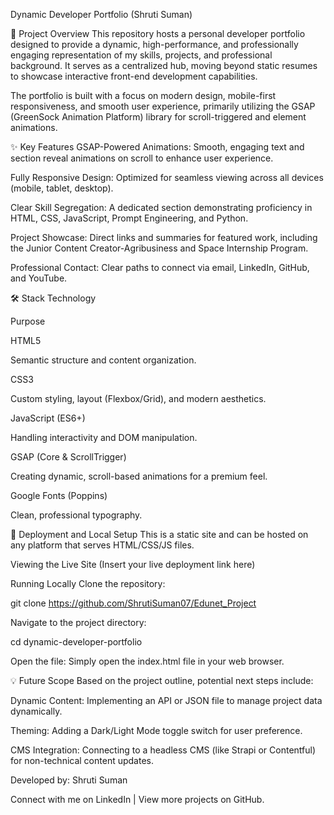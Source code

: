 Dynamic Developer Portfolio (Shruti Suman)

🌟 Project Overview
This repository hosts a personal developer portfolio designed to provide a dynamic, high-performance, and professionally engaging representation of my skills, projects, and professional background. It serves as a centralized hub, moving beyond static resumes to showcase interactive front-end development capabilities.

The portfolio is built with a focus on modern design, mobile-first responsiveness, and smooth user experience, primarily utilizing the GSAP (GreenSock Animation Platform) library for scroll-triggered and element animations.

✨ Key Features
GSAP-Powered Animations: Smooth, engaging text and section reveal animations on scroll to enhance user experience.

Fully Responsive Design: Optimized for seamless viewing across all devices (mobile, tablet, desktop).

Clear Skill Segregation: A dedicated section demonstrating proficiency in HTML, CSS, JavaScript, Prompt Engineering, and Python.

Project Showcase: Direct links and summaries for featured work, including the Junior Content Creator-Agribusiness and Space Internship Program.

Professional Contact: Clear paths to connect via email, LinkedIn, GitHub, and YouTube.

🛠️  Stack Technology

Purpose

HTML5

Semantic structure and content organization.

CSS3

Custom styling, layout (Flexbox/Grid), and modern aesthetics.

JavaScript (ES6+)

Handling interactivity and DOM manipulation.

GSAP (Core & ScrollTrigger)

Creating dynamic, scroll-based animations for a premium feel.

Google Fonts (Poppins)

Clean, professional typography.

🚀 Deployment and Local Setup
This is a static site and can be hosted on any platform that serves HTML/CSS/JS files.

Viewing the Live Site
(Insert your live deployment link here)

Running Locally
Clone the repository:

git clone https://github.com/ShrutiSuman07/Edunet_Project

Navigate to the project directory:

cd dynamic-developer-portfolio

Open the file:
Simply open the index.html file in your web browser.

💡 Future Scope
Based on the project outline, potential next steps include:

Dynamic Content: Implementing an API or JSON file to manage project data dynamically.

Theming: Adding a Dark/Light Mode toggle switch for user preference.

CMS Integration: Connecting to a headless CMS (like Strapi or Contentful) for non-technical content updates.

Developed by: Shruti Suman

Connect with me on LinkedIn | View more projects on GitHub.

